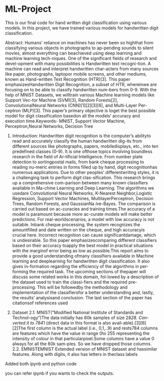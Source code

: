 # ML-Project
This is our final code for hand written digit classification using various models. 
In this project, we have trained various models for handwritten digit classification.

Abstract:
Humans’ reliance on machines has never been so highthat from classifying various objects in photographs to ap-pending sounds to silent movies, almost everything can beachieved using deep learning and machine learning tech-niques.  One of the significant fields of research and devel-opment with many possibilities is Handwritten text recogni-tion.  A machine can read and interpret handwritten char-acters from many sources like paper,  photographs,  laptopor  mobile  screens,  and  other  mediums,  known  as  Hand-written Text Recognition (HTR)[3].  This paper emphasizesHandwritten Digit Recognition, a subset of HTR, whereinwe are focusing on to be able to classify handwritten num-bers from 0-9.  With the help of MNIST Datasets, we willtrain  various  Machine  learning  models  like  Support  Vec-tor Machine (SVM)[3], Random Forests[2], ConvolutionalNeural Networks (CNN)[1][2][3][6], and Multi-Layer Per-ceptron  (MLP)[3].   This  paper’s  primary  objective  is  toget  the  best  possible  model  for  digit  classification  basedon  all  the  models’  accuracy  and  execution  time.Keywords- MNIST, Support Vector Machine, Perceptron,Neural Networks, Decision Tree

1. Introduction:
Handwritten digit recognition is the computer’s abilityto read and accurately classify the human handwritten dig-its from different sources like photographs, papers, mobiledisplays, etc., into ten predefined classes (0-9).  It is one ofthose topics involving boundless research in the field of Ar-tificial Intelligence. From number plate detection to sortingpostal mails, from bank cheque processing to reading nu-meric entries in forms filled up by hand, digit recognitionhas numerous applications.  Due to other peoples’ differentwriting styles, it is a challenging task to perform digit clas-sification.  This research brings up a comprehensive com-parison between many known classifiers available in Ma-chine Learning and Deep Learning. The algorithms we usedare Convolutional Neural Networks,  K-Nearest Neighbor,Logistic Regression, Support Vector Machines, MultilayerPerceptron, Decision Trees, Random Forests, and GaussianNa ̈ıve-Bayes.  The comparison is carried out based on ac-curacies and training times.The accuracy of a model is paramount because more ac-curate models will make better predictions.  For real-worldscenarios,  a  model  with  low  accuracy  is  not  suitable.   Inbank cheque processing, the system recognizes the amountfilled  and  date  written  on  the  cheque,  and  high  accuracyis crucial here.  Incorrect recognition can cause significantdamage,  which  is  undesirable.   So  this  paper  emphasizescomparing  different  classifiers  based  on  their  accuracy  toapply the best model in practical situations with the marginof error being as low as possible.This  report  aims  to  provide  a  good  understanding  ofmany  classifiers  available  in  Machine  learning  and  deeplearning for handwritten digit classification. It also gives in-formation regarding the efficiency of the algorithms in per-forming the required task.   The upcoming sections of thepaper will discuss some related works in this domain, fol-lowed by a description of the dataset used to train the classi-fiers and the required pre-processing. This will be followedby the methodology and implementation of the classifiersfor a better understanding and, lastly, the results’ analysisand conclusion.  The last section of the paper has citationsof references used


2. Dataset
  2.1. MNIST(”Modified National Institute of Standards and Technol-ogy”)The data initially has 60k samples of size 28*28.  Con-verted it to 784*1 (direct data in this format is
      also avail-able).[3][6][2]The first column is the actual label (i.e., 0,1,..9) and rests784 columns are features which have the value in range 0to 255 representing the 
      intensity of colour in that particularpixel.Some columns have a value 0 always for all the 60k sam-ples. So we have dropped those columns.
  2.2. EMNISTEMNIST Extended version of MNIST dataset and hassimilar features.  Along with digits, it also has letters in theclass labels

Added both ipynb and python code 

you can refer ipynb if you wants to check the outputs. 
